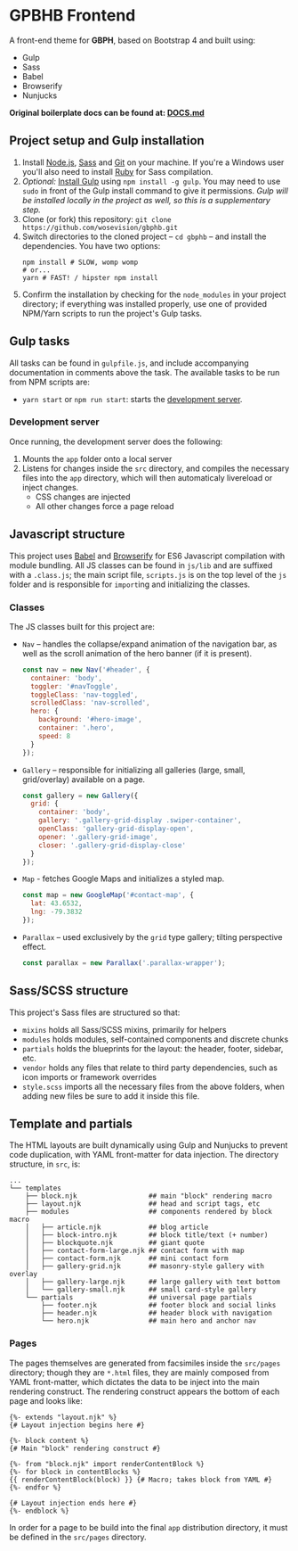# GPBHB Frontend

A front-end theme for **GBPH**, based on Bootstrap 4 and built using:
- Gulp
- Sass
- Babel
- Browserify
- Nunjucks

**Original boilerplate docs can be found at: [DOCS.md](https://github.com/HosseinKarami/fastshell/blob/master/DOCS.md)**

## Project setup and Gulp installation

1. Install [Node.js](http://nodejs.org/download), [Sass](http://sass-lang.com/tutorial.html) and [Git](http://git-scm.com) on your machine. If you're a Windows user you'll also need to install [Ruby](http://rubyinstaller.org/downloads) for Sass compilation.
2. *Optional:* [Install Gulp](http://Gulpjs.com/) using `npm install -g gulp`. You may need to use `sudo` in front of the Gulp install command to give it permissions. *Gulp will be installed locally in the project as well, so this is a supplementary step.*
3. Clone (or fork) this repository: `git clone https://github.com/wosevision/gbphb.git`
4. Switch directories to the cloned project – `cd gbphb` – and install the dependencies. You have two options:
	```shell
	npm install # SLOW, womp womp
	# or...
	yarn # FAST! / hipster npm install
	```
5. Confirm the installation by checking for the `node_modules` in your project directory; if everything was installed properly, use one of provided NPM/Yarn scripts to run the project's Gulp tasks.

## Gulp tasks

All tasks can be found in `gulpfile.js`, and include accompanying documentation in comments above the task. The available tasks to be run from NPM scripts are:
- `yarn start` or `npm run start`: starts the [development server](#development-server).

### Development server

Once running, the development server does the following:

1. Mounts the `app` folder onto a local server
2. Listens for changes inside the `src` directory, and compiles the necessary files into the `app` directory, which will then automaticaly livereload or inject changes.
	- CSS changes are injected
	- All other changes force a page reload

## Javascript structure

This project uses [Babel](https://babeljs.io/) and [Browserify](http://browserify.org/) for ES6 Javascript compilation with module bundling. All JS classes can be found in `js/lib` and are suffixed with a `.class.js`; the main script file, `scripts.js` is on the top level of the `js` folder and is responsible for `import`ing and initializing the classes.

### Classes

The JS classes built for this project are:

- `Nav` – handles the collapse/expand animation of the navigation bar, as well as the scroll animation of the hero banner (if it is present).
  ```js
  const nav = new Nav('#header', {
    container: 'body',
    toggler: '#navToggle',
    toggleClass: 'nav-toggled',
    scrolledClass: 'nav-scrolled',
    hero: {
      background: '#hero-image',
      container: '.hero',
      speed: 8
    }
  });
  ```
- `Gallery` – responsible for initializing all galleries (large, small, grid/overlay) available on a page.
  ```js
  const gallery = new Gallery({
    grid: {
      container: 'body',
      gallery: '.gallery-grid-display .swiper-container',
      openClass: 'gallery-grid-display-open',
      opener: '.gallery-grid-image',
      closer: '.gallery-grid-display-close'
    }
  });
  ```
- `Map` - fetches Google Maps and initializes a styled map.
  ```js
  const map = new GoogleMap('#contact-map', {
    lat: 43.6532,
    lng: -79.3832
  });
  ```
- `Parallax` – used exclusively by the `grid` type gallery; tilting perspective effect.
  ```js
  const parallax = new Parallax('.parallax-wrapper');
  ```

## Sass/SCSS structure

This project's Sass files are structured so that:

* `mixins` holds all Sass/SCSS mixins, primarily for helpers
* `modules` holds modules, self-contained components and discrete chunks
* `partials` holds the blueprints for the layout: the header, footer, sidebar, etc.
* `vendor` holds any files that relate to third party dependencies, such as icon imports or framework overrides
* `style.scss` imports all the necessary files from the above folders, when adding new files be sure to add it inside this file.

## Template and partials

The HTML layouts are built dynamically using Gulp and Nunjucks to prevent code duplication, with YAML front-matter for data injection. The directory structure, in `src`, is:

```shell
...
└── templates
    ├── block.njk                  ## main "block" rendering macro
    ├── layout.njk                 ## head and script tags, etc
    ├── modules                    ## components rendered by block macro
    │   ├── article.njk            ## blog article
    │   ├── block-intro.njk        ## block title/text (+ number)
    │   ├── blockquote.njk         ## giant quote
    │   ├── contact-form-large.njk ## contact form with map
    │   ├── contact-form.njk       ## mini contact form
    │   ├── gallery-grid.njk       ## masonry-style gallery with overlay
    │   ├── gallery-large.njk      ## large gallery with text bottom
    │   └── gallery-small.njk      ## small card-style gallery
    └── partials                   ## universal page partials
        ├── footer.njk             ## footer block and social links
        ├── header.njk             ## header block with navigation
        └── hero.njk               ## main hero and anchor nav
```

### Pages

The pages themselves are generated from facsimiles inside the `src/pages` directory; though they are `*.html` files, they are mainly composed from YAML front-matter, which dictates the data to be inject into the main rendering construct. The rendering construct appears the bottom of each page and looks like:

```nunjucks
{%- extends "layout.njk" %}
{# Layout injection begins here #}

{%- block content %}
{# Main "block" rendering construct #}

{%- from "block.njk" import renderContentBlock %}
{%- for block in contentBlocks %}
{{ renderContentBlock(block) }} {# Macro; takes block from YAML #}
{%- endfor %}

{# Layout injection ends here #}
{%- endblock %}
```

In order for a page to be build into the final `app` distribution directory, it must be defined in the `src/pages` directory.